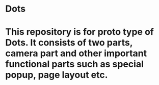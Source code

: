 # Dots
# This repository is for proto type of Dots. It consists of two parts, camera part and other important functional parts such as special popup, page layout etc. 
